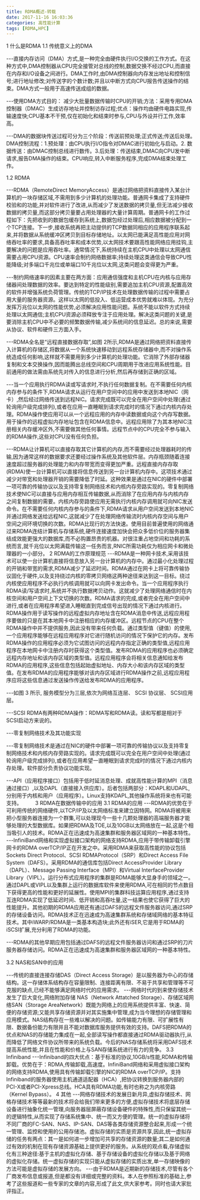```yaml
---
title: RDMA概述-转载
date: 2017-11-16 16:03:36
categories: 高性能计算
tags: [RDMA,HPC]
---
```


1 什么是RDMA
1.1 传统意义上的DMA


---直接内存访问（DMA）方式,是一种完全由硬件执行I/O交换的工作方式。在这种方式中,DMA控制器从CPU完全接管对总线的控制,数据交换不经过CPU,而直接在内存和I/O设备之间进行。DMA工作时,由DMA控制器向内存发出地址和控制信号;进行地址修改;对传送字的个数计数;并且以中断方式向CPU报告传送操作的结束。DMA方式一般用于高速传送成组的数据。


---使用DMA方式目的： 减少大批量数据传输时CPU的开销;方法：采用专用DMA控制器（DMAC）生成访存地址并控制访存过程;优点：操作均由硬件电路实现,传输速度快;CPU基本不干预,仅在初始化和结束时参与,CPU与外设并行工作,效率高。

---DMA的数据块传送过程可分为三个阶段：传送前预处理;正式传送;传送后处理。　　DMA控制流程：1.预处理：由CPU执行I/O指令对DMAC进行初始化与启动。2. 数据传送：由DMAC控制总线进行数传。3.后处理：传送结束,DMAC向CPU发中断请求,报告DMA操作的结束。CPU响应,转入中断服务程序,完成DMA结束处理工作。

<!--more-->
1.2 RDMA


---RDMA（RemoteDirect MemoryAccess）是通过网络把资料直接传入某台计算机的一块存储区域,不需用到多少计算机的处理功能。普通网卡集成了支持硬件校验和的功能,并对软件进行了改进,从而减少了发送数据的拷贝量,但无法减少接收数据的拷贝量,而这部分拷贝量要占用处理器的大量计算周期。普通网卡的工作过程如下：先把收到的数据包缓存到系统上,数据包经过处理后,相应数据被分配到一个TCP连接。下一步,接收系统再把主动提供的TCP数据同相应的应用程序联系起来,并将数据从系统缓冲区拷贝到目标存储地址。以太网已能满足高性能应用对网络吞吐率的要求,具备高吞吐率和成本优势,以太网技术要跟高性能网络应用挂钩,主要解决的问题是应用吞吐率。通常情况下,系统持续在主机CPU中处理以太网通信需要占用CPU资源。CPU速率会制约网络数据率;持续处理这类通信会导致CPU性能降级;对多端口千兆位或单端口10千兆位以太网,这类问题会变得更为严重。


---制约网络速率的因素主要在两方面：应用通信强度和主机CPU在内核与应用存储器间处理数据的效率。要达到特定的性能级别,需要追加主机CPU资源,配置高效的软件并增强系统负荷管理。传统的TCP/IP技术在处理数据传输的过程中需要占用大量的服务器资源。这样以太网的低投入、低运营成本优势就难以体现。为充分发挥万兆位以太网的性能优势,必须解决应用性能问题。系统不能以软件方式持续处理以太网通信;主机CPU资源必须释放专注于应用处理。解决这类问题的关键,是要消除主机CPU中不必要的频繁数据传输,减少系统间的信息延迟。总的来说,需要从协议、软件和硬件三方面入手。


---RDMA全名是“远程直接数据存取”,如图 2所示,RDMA是通过网络把资料直接传入计算机的存储区,将数据从一个系统快速移动到远程系统存储器中,而不对操作系统造成任何影响,这样就不需要用到多少计算机的处理功能。它消除了外部存储器复制和文本交换操作,因而能腾出总线空间和CPU周期用于改进应用系统性能。目前通用的做法需由系统先对传入的信息进行分析,然后再存储到正确的区域。

 


---当一个应用执行RDMA读或写请求时,不执行任何数据复制。在不需要任何内核内存参与的条件下,RDMA请求从运行在用户空间中的应用中发送到本地NIC（网卡）,然后经过网络传送到远程NIC。请求完成既可以完全在用户空间中处理(通过轮询用户级完成排列),或者在应用一直睡眠到请求完成时的情况下通过内核内存处理。RDMA操作使应用可以从一个远程应用的内存中读数据或向这个内存写数据。用于操作的远程虚拟内存地址包含在RDMA信息中。远程应用除了为其本地NIC注册相关内存缓冲区外,不需要做其他任何事情。远程节点中的CPU完全不参与输入的RDMA操作,这些对CPU没有任何负担。


---RDMA让计算机可以直接存取其它计算机的内存,而不需要经过处理器耗时的传输,因为通常这样的数据要求还要经过操作系统及其他软件层。内存瓶颈随着连接速度超过服务器的处理能力和内存带宽而变得更加严重。远程直接内存存取(RDMA)使一台计算机可以直接将信息传送到另一台计算机内存中。这项技术通过减少对带宽和处理器开销的需要降低了时延。这种效果是通过在NIC的硬件中部署一项可靠的传输协议以及支持零复制网络技术和内核内存旁路实现的。零复制网络技术使NIC可以直接与应用内存相互传输数据,从而消除了在应用内存与内核内存之间复制数据的需要。内核内存旁路使应用无需执行内核内存调用就可向NIC发送命令。在不需要任何内核内存参与的条件下,RDMA请求从用户空间发送到本地NIC并通过网络发送给远程NIC,这就减少了在处理网络传输流时内核内存空间与用户空间之间环境切换的次数。RDMA比现行的方法快速。使用目前普遍使用的网络通过来RDMA连结计算机与存储系统,硬件连接速度加快会把众多低价位的服务器集结成效能更强大的数据库,而不必购置昂贵的机器。对很注重占地空间和功耗的系统而言,就千兆位以太网满载传输这一任务而言,RNIC所需功耗仅为相应网卡和微处理器的一小部分。
2 RDMA的工作原理规范
---RDMA是一种网卡技术,采用该技术可以使一台计算机直接将信息放入另一台计算机的内存中。通过最小化处理过程的开销和带宽的需求,RDMA减少了延迟时间。RDMA通过在网卡上将可靠传输协议固化于硬件,以及支持绕过内核的零拷贝网络这两种途径来达到这一目标。绕过内核使应用程序不必执行内核调用就可以向网卡发出命令。当一个应用程序执行RDMA读/写请求时,系统并不执行数据拷贝动作。这就减少了处理网络通信时在内核空间和用户空间上下文切换的次数。RDMA请求的完成,或者完全在用户空间中进行,或者在应用程序希望进入睡眠直到完成信号出现的情况下通过内核进行。RDMA操作用于读写操作的远程虚拟内存地址含在RDMA消息中传送,远程应用程序要做的只是在其本地网卡中注册相应的内存缓冲区。远程节点的CPU在整个RDMA操作中并不提供服务,因此没有带来任何负载。通过类型值（键值）的使用,一个应用程序能够在远程应用程序对它进行随机访问的情况下保护它的内存。发布RDMA操作的应用程序必须为它试图访问的远程内存指定正确的类型值,远程应用程序在本地网卡中注册内存时获得这个类型值。发布RDMA的应用程序也必须确定远程内存地址和该内存区域的类型值。远程应用程序会将相关信息通知给发布RDMA的应用程序,这些信息包括起始虚拟地址、内存大小和该内存区域的类型值。在发布RDMA的应用程序能够对该内存区域进行RDMA操作之前,远程应用程序应将这些信息通过发送操作传送给发布RDMA的应用程序。

---如图 3 所示, 服务模型分为三层,依次为网络互连层、 SCSI 协议层、 SCSI应用层。

---SCSI RDMA有两种RDMA操作：RDMA写和RDMA读。读和写都是相对于SCSI启动方来说的。

---零复制网络技术及其功能实现 

---零复制网络技术是通过在NIC的硬件中部署一项可靠的传输协议以及支持零复制网络技术和内核内存旁路实现的。请求完成既可以完全在用户空间中处理(通过轮询用户级完成排列),或者在应用希望一直睡眠到请求完成时的情况下通过内核内存处理。软件部分负责协议功能实现。

---API（应用程序接口）包括用于低时延消息处理、成就高性能计算的MPI（消息通过接口）,以及DAPL（直接接入供应库）。后者包括两部分：KDAPL和UDAPL,分别用于内核和用户（应用程序）。Linux支持KDAPL,其他操作系统将来也有可能支持。
　　 
3 RDMA在数据传输中的应用 
3.1 RDMA的应用
---RDMA的优势在于可利用传统的网络硬件,以TCP/IP及以太网络标准来建立因特网。RDMA将被用来把小型服务器连接为一个群集,可以处理现今一些十几颗处理器的高端服务器才能够处理的大型数据库。如果把RDMA及TOE,以及10GB以太网络放在一起,这是个相当吸引人的技术。RDMA正在迅速成为高速集群和服务器区域网的一种基本特性。
---InfiniBand网络和实现虚拟接口架构的网络支持RDMA,应用于带传输卸载引擎网卡的RDMA overTCP/IP正在开发之中。采用RDMA来获取高性能的协议包括Sockets Direct Protocol、SCSI RDMAProtocol（SRP）和Direct Access File System（DAFS）。采用RDMA的通信库包括Direct AccessProvider Library（DAPL）、Message Passing Interface（MPI）和Virtual InterfaceProvider Library（VIPL）。运行分布式应用程序的集群是RDMA能够大显身手的领域之一。通过DAPL或VIPL以及集群上运行的数据库软件来使用RDMA,可在相同的节点数目下获得更高的性能和更好的延展性。使用MPI的集群科技运算应用程序,通过支持互连RDMA实现了低延迟时间、低开销和高吞吐量,这一结果也使它获得了巨大的性能提升。其他初期的RDMA应用还有通过DAFS的远程文件服务器访问,通过SRP的存储设备访问。RDMA技术正在迅速成为高速集群系统和存储域网络的基本特征技术。其中iWARP/RDMA是一类基本构造块;此外还有iSER,它是用于RDMA的iSCSI扩展,充分利用了RDMA的功能。

---RDMA的其他早期应用包括通过DAFS的远程文件服务器访问和通过SRP的刀片服务器存储访问。RDMA正在迅速成为高速集群和服务器区域网的一种基本特性。

3.2 NAS和SAN中的应用

---传统的直接连接存储DAS（Direct Access Storage）是以服务器为中心的存储结构。这一存储体系结构存在容量限制、连接距离有限、不易于共享和管理等不可克服的缺点,已经不能够满足网络时代的应用需求。
---网络时代的到来使存储技术发生了巨大变化,网络附加存储
NAS（Network Attatched Storage）、存储区域网络SAN（Storage AreaNetwork）既能为网络上的应用系统提供丰富、快速、简便的存储资源;又能共享存储资源并对其实施集中管理,成为当今理想的存储管理和应用模式。NAS结构存在一些难以解决的问题。如传输能力有限、可扩展性有限、数据备份能力有限并且不能对数据库服务提供有效的支持。DAFS把RDMA的优点和NAS的存储能力集成在一起,全部读写操作都直接通过RDMA驱动器执行,从而降低了网络文件协议所带来的系统负载。今后的NAS存储系统将采用DAFS技术提高系统性能,并且在性能和价格上与SAN存储系统进行有力的竞争。
3.3 Infiniband
---Infiniband的四大优点：基于标准的协议,10GB/s性能,RDMA和传输卸载。优势在于：RDMA,传输卸载,高速度。InfiniBand网络和采用虚拟接口架构的网络支持RDMA,使用具有传输卸载引擎的NIC的RDMA overTCP/IP。支持Infiniband的服务器使用主机通道适配器（HCA）,把协议转换到服务器内部的PCI-X或者PCI-Xpress总线。HCA具有RDMA功能,有时也称之为内核旁路（Kernel Bypass）。
4 其他
---网络存储技术的发展日新月异,虚拟存储技术、网格存储技术等等最新的技术将会给我们带来更多的方便,虚拟存储技术将底层存储设备进行抽象化统一管理,向服务器层屏蔽存储设备硬件的特殊性,而只保留其统一的逻辑特性,从而实现了存储系统集中、统一而又方便的管理。统一的虚拟存储将不同厂商的FC-SAN、NAS、IP-SAN、DAS等各类存储资源整合起来,形成一个统一管理、监控和使用的公用存储池。虚拟存储的实质是资源共享,因此,统一虚拟存储的任务有两点：其一是如何进一步增加可共享的存储资源的数量;其二是如何通过有效的机制在现有存储资源基础上提供更好的服务。从系统的观点看,存储虚拟化有三种途径:基于主机的虚拟化存储、基于存储设备的虚拟化存储以及基于网络的虚拟化存储。统一虚拟存储的实现只能从虚拟存储的实质出发,单一存储映像的方法可能是虚拟存储的发展方向。
---由于RDMA是近期新的存储技术,尽管有各个厂商发布信息或报道,但是都没有详细或完整的资料。本人在参照标准的基础上,参考了这些报道和一些专家的文章的内容,形成了此文,供大家参考。同时也请大家批评指正。

